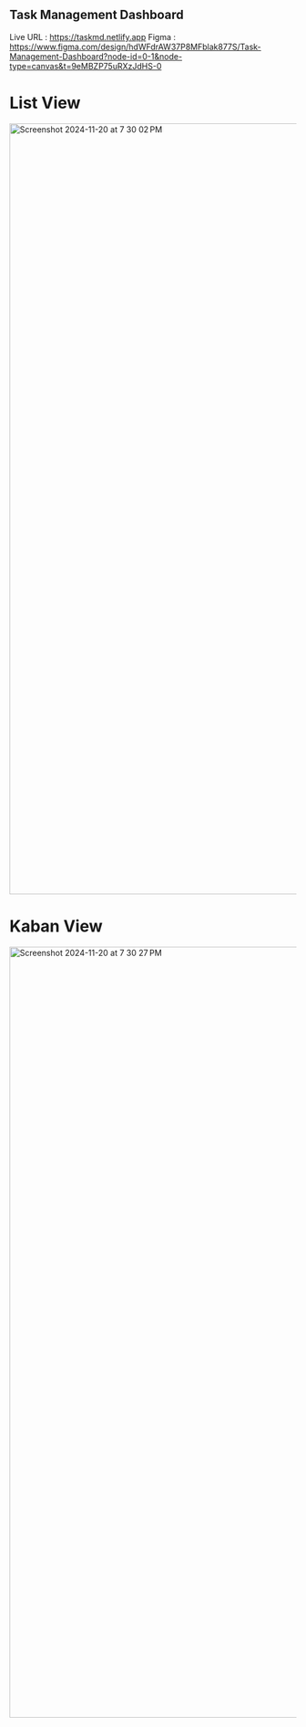 ##  Task Management Dashboard

Live URL : https://taskmd.netlify.app
Figma : https://www.figma.com/design/hdWFdrAW37P8MFblak877S/Task-Management-Dashboard?node-id=0-1&node-type=canvas&t=9eMBZP75uRXzJdHS-0

# List View 
<img width="1352" alt="Screenshot 2024-11-20 at 7 30 02 PM" src="https://github.com/user-attachments/assets/f2656c9d-012c-4d66-b915-c479b780a1c8">

# Kaban View 
<img width="1352" alt="Screenshot 2024-11-20 at 7 30 27 PM" src="https://github.com/user-attachments/assets/95f454f3-34dc-41e6-938c-ace4297a442c">


